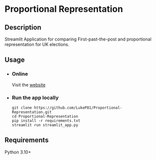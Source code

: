 # Proportional Representation

## Description

Streamlit Application for comparing First-past-the-post and
proportional representation for UK elections.


## Usage
- ### Online
  Visit the [website](https://pr-in-uk.streamlit.app)
- ### Run the app locally
  ```
  git clone https://github.com/LukeP81/Proportional-Representation.git
  cd Proportional-Representation
  pip install -r requirements.txt
  streamlit run streamlit_app.py
  ```
## Requirements
Python 3.10+
